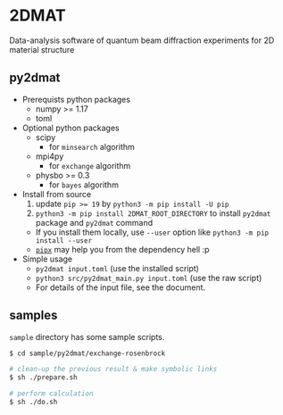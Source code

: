 # 2DMAT
Data-analysis software of quantum beam diffraction experiments for 2D material structure

## py2dmat

- Prerequists python packages
  - numpy >= 1.17
  - toml
- Optional python packages
  - scipy
    - for `minsearch` algorithm
  - mpi4py
    - for `exchange` algorithm
  - physbo >= 0.3
    - for `bayes` algorithm
- Install from source
  1. update `pip >= 19` by `python3 -m pip install -U pip`
  2. `python3 -m pip install 2DMAT_ROOT_DIRECTORY` to install `py2dmat` package and `py2dmat` command
    - If you install them locally, use `--user` option like `python3 -m pip install --user`
    - [`pipx`](https://pipxproject.github.io/pipx/) may help you from the dependency hell :p
- Simple usage
  - `py2dmat input.toml` (use the installed script)
  - `python3 src/py2dmat_main.py input.toml` (use the raw script)
  - For details of the input file, see the document.

## samples

`sample` directory has some sample scripts.

``` bash
$ cd sample/py2dmat/exchange-rosenbrock

# clean-up the previous result & make symbolic links
$ sh ./prepare.sh

# perform calculation
$ sh ./do.sh
```
